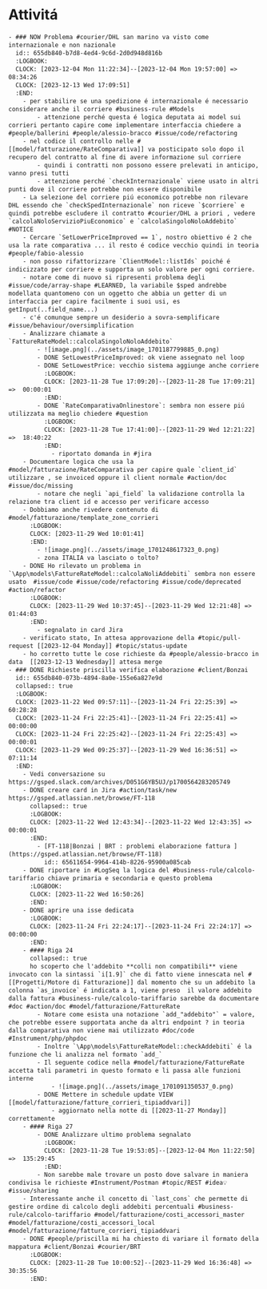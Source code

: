 # Attivitá
	- ### NOW Problema #courier/DHL san marino va visto come internazionale e non nazionale
	  id:: 655db840-b7d8-4ed4-9c6d-2d0d948d816b
	  :LOGBOOK:
	  CLOCK: [2023-12-04 Mon 11:22:34]--[2023-12-04 Mon 19:57:00] =>  08:34:26
	  CLOCK: [2023-12-13 Wed 17:09:51]
	  :END:
		- per stabilire se una spedizione é internazionale é necessario considerare anche il corriere #business-rule #Models
			- attenzione perché questa é logica deputata ai model sui corrieri pertanto capire come implementare interfaccia chiedere a #people/ballerini #people/alessio-bracco #issue/code/refactoring
		- nel codice il controllo nelle #[[model/fatturazione/RateComparativa]] va posticipato solo dopo il recupero del contratto al fine di avere informazione sul corriere
			- quindi i contratti non possono essere prelevati in anticipo, vanno presi tutti
			- attenzione perché `checkInternazionale` viene usato in altri punti dove il corriere potrebbe non essere disponibile
		- La selezione del corriere piú economico potrebbe non rilevare DHL essendo che `checkSpedInternazionale` non riceve `$corriere` e quindi potrebbe escludere il contratto #courier/DHL a priori , vedere `calcolaNoloServizioPiuEconomico` e `calcolaSingoloNoloAddebito` #NOTICE
		- Cercare `SetLowerPriceImproved == 1`, nostro obiettivo é 2 che usa la rate comparativa ... il resto é codice vecchio quindi in teoria #people/fabio-alessio
		- non posso rifattorizzare `ClientModel::listIds` poiché é indicizzato per corriere e supporta un solo valore per ogni corriere.
		- notare come di nuovo si ripresenti problema degli #issue/code/array-shape #LEARNED, la variabile $sped andrebbe modellata quantomeno con un oggetto che abbia un getter di un interfaccia per capire facilmente i suoi usi, es getInput(..field_name...)
		- c'é comunque sempre un desiderio a sovra-semplificare #issue/behaviour/oversimplification
		- Analizzare chiamate a `FattureRateModel::calcolaSingoloNoloAddebito`
			- ![image.png](../assets/image_1701187799885_0.png)
			- DONE SetLowestPriceImproved: ok viene assegnato nel loop
			- DONE SetLowestPrice: vecchio sistema aggiunge anche corriere
			  :LOGBOOK:
			  CLOCK: [2023-11-28 Tue 17:09:20]--[2023-11-28 Tue 17:09:21] =>  00:00:01
			  :END:
			- DONE `RateComparativaOnlinestore`: sembra non essere piú utilizzata ma meglio chiedere #question
			  :LOGBOOK:
			  CLOCK: [2023-11-28 Tue 17:41:00]--[2023-11-29 Wed 12:21:22] =>  18:40:22
			  :END:
				- riportato domanda in #jira
		- Documentare logica che usa la #model/fatturazione/RateComparativa per capire quale `client_id` utilizzare , se invoiced oppure il client normale #action/doc #issue/doc/missing
			- notare che negli `api_field` la validazione controlla la relazione tra client id e accesso per verificare accesso
		- Dobbiamo anche rivedere contenuto di #model/fatturazione/template_zone_corrieri
		  :LOGBOOK:
		  CLOCK: [2023-11-29 Wed 10:01:41]
		  :END:
			- ![image.png](../assets/image_1701248617323_0.png)
			- zona ITALIA va lasciato o tolto?
		- DONE Ho rilevato un problema in `\App\models\FattureRateModel::calcolaNoliAddebiti` sembra non essere usato  #issue/code #issue/code/refactoring #issue/code/deprecated #action/refactor
		  :LOGBOOK:
		  CLOCK: [2023-11-29 Wed 10:37:45]--[2023-11-29 Wed 12:21:48] =>  01:44:03
		  :END:
			- segnalato in card Jira
		- verificato stato, In attesa approvazione della #topic/pull-request [[2023-12-04 Monday]] #topic/status-update
		- ho corretto tutte le cose richieste da #people/alessio-bracco in data  [[2023-12-13 Wednesday]] attesa merge
	- ### DONE Richieste priscilla verifica elaborazione #client/Bonzai
	  id:: 655db840-073b-4894-8a0e-155e6a827e9d
	  collapsed:: true
	  :LOGBOOK:
	  CLOCK: [2023-11-22 Wed 09:57:11]--[2023-11-24 Fri 22:25:39] =>  60:28:28
	  CLOCK: [2023-11-24 Fri 22:25:41]--[2023-11-24 Fri 22:25:41] =>  00:00:00
	  CLOCK: [2023-11-24 Fri 22:25:42]--[2023-11-24 Fri 22:25:43] =>  00:00:01
	  CLOCK: [2023-11-29 Wed 09:25:37]--[2023-11-29 Wed 16:36:51] =>  07:11:14
	  :END:
		- Vedi conversazione su https://gsped.slack.com/archives/D051G6YB5UJ/p1700564283205749
		- DONE creare card in Jira #action/task/new https://gsped.atlassian.net/browse/FT-118
		  collapsed:: true
		  :LOGBOOK:
		  CLOCK: [2023-11-22 Wed 12:43:34]--[2023-11-22 Wed 12:43:35] =>  00:00:01
		  :END:
			- [FT-118|Bonzai | BRT : problemi elaborazione fattura ](https://gsped.atlassian.net/browse/FT-118)
			  id:: 65611654-9964-414b-8226-95900a085cab
		- DONE riportare in #LogSeq la logica del #business-rule/calcolo-tariffario chiave primaria e secondaria e questo problema
		  :LOGBOOK:
		  CLOCK: [2023-11-22 Wed 16:50:26]
		  :END:
		- DONE aprire una isse dedicata
		  :LOGBOOK:
		  CLOCK: [2023-11-24 Fri 22:24:17]--[2023-11-24 Fri 22:24:17] =>  00:00:00
		  :END:
		- #### Riga 24
		  collapsed:: true
		  ho scoperto che l'addebito **colli non compatibili** viene invocato con la sintassi `i[1.9]` che di fatto viene innescata nel #[[Progetti/Motore di Fatturazione]] dal momento che su un addebito la colonna `as_invoice` é indicata a 1, viene preso  il valore addebito dalla fattura #business-rule/calcolo-tariffario sarebbe da documentare #doc #action/doc #model/fatturazione/FattureRate
			- Notare come esista una notazione `add_"addebito"` = valore, che potrebbe essere supportata anche da altri endpoint ? in teoria dalla comparativa non viene mai utilizzato #doc/code #Instrument/php/phpdoc
			- Inoltre `\App\models\FattureRateModel::checkAddebiti` é la funzione che li analizza nel formato `add_`
			- Il seguente codice nella #model/fatturazione/FattureRate accetta tali parametri in questo formato e li passa alle funzioni interne
				- ![image.png](../assets/image_1701091350537_0.png)
			- DONE Mettere in schedule update VIEW [[model/fatturazione/fatture_corrieri_tipiaddvari]]
				- aggiornato nella notte di [[2023-11-27 Monday]] correttamente
		- #### Riga 27
			- DONE Analizzare ultimo problema segnalato
			  :LOGBOOK:
			  CLOCK: [2023-11-28 Tue 19:53:05]--[2023-12-04 Mon 11:22:50] =>  135:29:45
			  :END:
			- Non sarebbe male trovare un posto dove salvare in maniera condivisa le richieste #Instrument/Postman #topic/REST #idea💡 #issue/sharing
		- Interessante anche il concetto di `last_cons` che permette di gestire ordine di calcolo degli addebiti percentuali #business-rule/calcolo-tariffario #model/fatturazione/costi_accessori_master #model/fatturazione/costi_accessori_local #model/fatturazione/fatture_corrieri_tipiaddvari
		- DONE #people/priscilla mi ha chiesto di variare il formato della mappatura #client/Bonzai #courier/BRT
		  :LOGBOOK:
		  CLOCK: [2023-11-28 Tue 10:00:52]--[2023-11-29 Wed 16:36:48] =>  30:35:56
		  :END:
